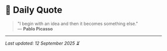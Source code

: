 # 📜 Daily Quote

> "I begin with an idea and then it becomes something else."  
> — **Pablo Picasso**

---

_Last updated: 12 September 2025 ⏳_
